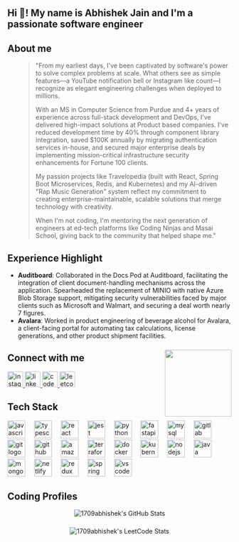 <h2 align="left">Hi 👋! My name is Abhishek Jain and I'm a passionate software engineer</h2>

###
<h2>About me</h2>
<ul>
  <blockquote>"From my earliest days, I've been captivated by software's power to solve complex problems at scale. What others see as simple features—a YouTube notification bell or Instagram like count—I recognize as elegant engineering challenges when deployed to millions.

With an MS in Computer Science from Purdue and 4+ years of experience across full-stack development and DevOps, I've delivered high-impact solutions at Product based companies. I've reduced development time by 40% through component library integration, saved $100K annually by migrating authentication services in-house, and secured major enterprise deals by implementing mission-critical infrastructure security enhancements for Fortune 100 clients.

My passion projects like Travelopedia (built with React, Spring Boot Microservices, Redis, and Kubernetes) and my AI-driven "Rap Music Generation" system reflect my commitment to creating enterprise-maintainable, scalable solutions that merge technology with creativity.

When I'm not coding, I'm mentoring the next generation of engineers at ed-tech platforms like Coding Ninjas and Masai School, giving back to the community that helped shape me." </blockquote>
</ul>

###
<h2>Experience Highlight</h2>
<ul>
<li><b>Auditboard</b>: Collaborated in the Docs Pod at Auditboard, facilitating the integration of client document-handling mechanisms across the application. Spearheaded the replacement of MINIO with native Azure Blob Storage support, mitigating security vulnerabilities faced by major clients such as Microsoft and Walmart, and securing a deal worth nearly 7 figures.</li>
<li><b>Avalara</b>: Worked in product engineering of beverage alcohol for Avalara, a client-facing portal for automating tax calculations, license generations, and other product shipment facilities.</li>
</ul>

###

<img align="right" height="150" src="https://imgflip.com/gif/8hp1jj"  />



###
<h2>Connect with me</h2>
<div align="left">
  <a href="https://instagram.com/abhishek.jain_97" target="_blank">
    <img src="https://img.shields.io/static/v1?message=Instagram&logo=instagram&label=&color=E4405F&logoColor=white&labelColor=&style=for-the-badge" height="35" alt="instagram logo"  />
  </a>
  <a href="https://www.linkedin.com/in/abhishek-jain-08a92117a/" target="_blank">
    <img src="https://img.shields.io/static/v1?message=LinkedIn&logo=linkedin&label=&color=0077B5&logoColor=white&labelColor=&style=for-the-badge" height="35" alt="linkedin logo"  />
  </a>
  <a href="https://codesandbox.io/t/overview?workspace=e082ea4f-c05e-4277-bb19-3b3b3e10c4f3&" target="_blank">
    <img src="https://img.shields.io/static/v1?message=Codesandbox&logo=codesandbox&label=&color=040404&logoColor=DBDBDB&labelColor=&style=for-the-badge" height="35" alt="codesandbox logo"  />
  </a>
  <a href="https://leetcode.com/1709abhishek" target="_blank">
    <img src="https://img.shields.io/static/v1?message=Leetcode&logo=leetcode&label=&color=white&logoColor=black&labelColor=&style=for-the-badge" height="35" alt="leetcode logo"  />
  </a>
</div>



###
<h2>Tech Stack</h2>
<div align="left">
  <img src="https://cdn.jsdelivr.net/gh/devicons/devicon/icons/javascript/javascript-original.svg" height="40" alt="javascript logo"  />
  <img width="12" />
  <img src="https://cdn.jsdelivr.net/gh/devicons/devicon/icons/typescript/typescript-original.svg" height="40" alt="typescript logo"  />
  <img width="12" />
  <img src="https://cdn.jsdelivr.net/gh/devicons/devicon/icons/react/react-original.svg" height="40" alt="react logo"  />
  <img width="12" />
  <img src="https://cdn.jsdelivr.net/gh/devicons/devicon/icons/jest/jest-plain.svg" height="40" alt="jest logo"  />
  <img width="12" />
  <img src="https://cdn.jsdelivr.net/gh/devicons/devicon/icons/python/python-original.svg" height="40" alt="python logo"  />
  <img width="12" />
  <img src="https://cdn.jsdelivr.net/gh/devicons/devicon/icons/fastapi/fastapi-original.svg" height="40" alt="fastapi logo"  />
  <img width="12" />
  <img src="https://cdn.jsdelivr.net/gh/devicons/devicon/icons/mysql/mysql-original.svg" height="40" alt="mysql logo"  />
  <img width="12" />
  <img src="https://cdn.jsdelivr.net/gh/devicons/devicon/icons/gitlab/gitlab-original.svg" height="40" alt="gitlab logo"  />
  <img width="12" />
  <img src="https://cdn.jsdelivr.net/gh/devicons/devicon/icons/git/git-original.svg" height="40" alt="git logo"  />
  <img width="12" />
  <img src="https://cdn.jsdelivr.net/gh/devicons/devicon/icons/github/github-original.svg" height="40" alt="github logo"  />
  <img width="12" />
  <img src="https://skillicons.dev/icons?i=aws" height="40" alt="amazonwebservices logo"  />
  <img width="12" />
  <img src="https://cdn.simpleicons.org/terraform/7B42BC" height="40" alt="terraform logo"  />
  <img width="12" />
  <img src="https://cdn.simpleicons.org/docker/2496ED" height="40" alt="docker logo"  />
  <img width="12" />
  <img src="https://cdn.simpleicons.org/kubernetes/326CE5" height="40" alt="kubernetes logo"  />
  <img width="12" />
  <img src="https://cdn.simpleicons.org/nodedotjs/339933" height="40" alt="nodejs logo"  />
  <img width="12" />
  <img src="https://skillicons.dev/icons?i=java" height="40" alt="java logo"  />
  <img width="12" />
  <img src="https://skillicons.dev/icons?i=mongodb" height="40" alt="mongodb logo"  />
  <img width="12" />
  <img src="https://skillicons.dev/icons?i=netlify" height="40" alt="netlify logo"  />
  <img width="12" />
  <img src="https://skillicons.dev/icons?i=redux" height="40" alt="redux logo"  />
  <img width="12" />
  <img src="https://skillicons.dev/icons?i=spring" height="40" alt="spring logo"  />
  <img width="12" />
  <img src="https://skillicons.dev/icons?i=vscode" height="40" alt="vscode logo"  />
</div>

###
<h2>Coding Profiles</h2>
<div align="center">
  <img src="https://awesome-github-stats.azurewebsites.net/user-stats/1709abhishek?cardType=level&preferLogin=false" alt="1709abhishek's GitHub Stats" />
</div>

###

<div align="center">
  <img src="https://leetcode-stats.vercel.app/api?username=1709abhishek&theme=Light" alt="1709abhishek's LeetCode Stats" />
</div>

###

